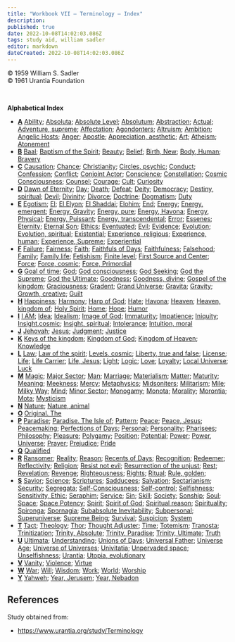 ```yaml
---
title: "Workbook VII — Terminology — Index"
description: 
published: true
date: 2022-10-08T14:02:03.086Z
tags: study aid, william sadler
editor: markdown
dateCreated: 2022-10-08T14:02:03.086Z
---
```


<p class="v-card v-sheet theme--light grey lighten-3 px-2">© 1959 William S. Sadler<br>© 1961 Urantia Foundation</p>

<br>

**Alphabetical Index**

- **[A](/en/article/William_S_Sadler/Workbook_7_Terminology/A)**
    [Ability](/en/article/William_S_Sadler/Workbook_7_Terminology/A#ability); [Absoluta](/en/article/William_S_Sadler/Workbook_7_Terminology/A#absoluta); [Absolute Level](/en/article/William_S_Sadler/Workbook_7_Terminology/A#absolute-level); [Absolutum](/en/article/William_S_Sadler/Workbook_7_Terminology/A#absolutum); [Abstraction](/en/article/William_S_Sadler/Workbook_7_Terminology/A#abstraction); [Actual](/en/article/William_S_Sadler/Workbook_7_Terminology/A#actual); [Adventure, supreme](/en/article/William_S_Sadler/Workbook_7_Terminology/A#adventure-supreme); [Affectation](/en/article/William_S_Sadler/Workbook_7_Terminology/A#affectation); [Agondonters](/en/article/William_S_Sadler/Workbook_7_Terminology/A#agondonters); [Altruism](/en/article/William_S_Sadler/Workbook_7_Terminology/A#altruism); [Ambition](/en/article/William_S_Sadler/Workbook_7_Terminology/A#ambition); [Angelic Hosts](/en/article/William_S_Sadler/Workbook_7_Terminology/A#angelic-hosts); [Anger](/en/article/William_S_Sadler/Workbook_7_Terminology/A#anger); [Apostle](/en/article/William_S_Sadler/Workbook_7_Terminology/A#apostle); [Appreciation, aesthetic](/en/article/William_S_Sadler/Workbook_7_Terminology/A#appreciation-aesthetic); [Art](/en/article/William_S_Sadler/Workbook_7_Terminology/A#art); [Atheism](/en/article/William_S_Sadler/Workbook_7_Terminology/A#atheism); [Atonement](/en/article/William_S_Sadler/Workbook_7_Terminology/A#atonement)
- **[B](/en/article/William_S_Sadler/Workbook_7_Terminology/B)**
    [Baal](/en/article/William_S_Sadler/Workbook_7_Terminology/B#baal); [Baptism of the Spirit](/en/article/William_S_Sadler/Workbook_7_Terminology/B#baptism-of-the-spirit); [Beauty](/en/article/William_S_Sadler/Workbook_7_Terminology/B#beauty); [Belief](/en/article/William_S_Sadler/Workbook_7_Terminology/B#belief); [Birth, New](/en/article/William_S_Sadler/Workbook_7_Terminology/B#birth-new); [Body, Human](/en/article/William_S_Sadler/Workbook_7_Terminology/B#body-human); [Bravery](/en/article/William_S_Sadler/Workbook_7_Terminology/B#bravery)
- **[C](/en/article/William_S_Sadler/Workbook_7_Terminology/C)**
    [Causation](/en/article/William_S_Sadler/Workbook_7_Terminology/C#causation); [Chance](/en/article/William_S_Sadler/Workbook_7_Terminology/C#chance); [Christianity](/en/article/William_S_Sadler/Workbook_7_Terminology/C#christianity); [Circles, psychic](/en/article/William_S_Sadler/Workbook_7_Terminology/C#circles-psychic); [Conduct](/en/article/William_S_Sadler/Workbook_7_Terminology/C#conduct); [Confession](/en/article/William_S_Sadler/Workbook_7_Terminology/C#confession); [Conflict](/en/article/William_S_Sadler/Workbook_7_Terminology/C#conflict); [Conjoint Actor](/en/article/William_S_Sadler/Workbook_7_Terminology/C#conjoint-actor); [Conscience](/en/article/William_S_Sadler/Workbook_7_Terminology/C#conscience); [Constellation](/en/article/William_S_Sadler/Workbook_7_Terminology/C#constellation); [Cosmic Consciousness](/en/article/William_S_Sadler/Workbook_7_Terminology/C#cosmic-consciousness); [Counsel](/en/article/William_S_Sadler/Workbook_7_Terminology/C#counsel); [Courage](/en/article/William_S_Sadler/Workbook_7_Terminology/C#courage); [Cult](/en/article/William_S_Sadler/Workbook_7_Terminology/C#cult); [Curiosity](/en/article/William_S_Sadler/Workbook_7_Terminology/C#curiosity)
- **[D](/en/article/William_S_Sadler/Workbook_7_Terminology/D)**
    [Dawn of Eternity](/en/article/William_S_Sadler/Workbook_7_Terminology/D#dawn-of-eternity); [Day](/en/article/William_S_Sadler/Workbook_7_Terminology/D#day); [Death](/en/article/William_S_Sadler/Workbook_7_Terminology/D#death); [Defeat](/en/article/William_S_Sadler/Workbook_7_Terminology/D#defeat); [Deity](/en/article/William_S_Sadler/Workbook_7_Terminology/D#deity); [Democracy](/en/article/William_S_Sadler/Workbook_7_Terminology/D#democracy); [Destiny, spiritual](/en/article/William_S_Sadler/Workbook_7_Terminology/D#destiny-spiritual); [Devil](/en/article/William_S_Sadler/Workbook_7_Terminology/D#devil); [Divinity](/en/article/William_S_Sadler/Workbook_7_Terminology/D#divinity); [Divorce](/en/article/William_S_Sadler/Workbook_7_Terminology/D#divorce); [Doctrine](/en/article/William_S_Sadler/Workbook_7_Terminology/D#doctrine); [Dogmatism](/en/article/William_S_Sadler/Workbook_7_Terminology/D#dogmatism); [Duty](/en/article/William_S_Sadler/Workbook_7_Terminology/D#duty)
- **[E](/en/article/William_S_Sadler/Workbook_7_Terminology/E)**
    [Egotism](/en/article/William_S_Sadler/Workbook_7_Terminology/E#egotism); [El](/en/article/William_S_Sadler/Workbook_7_Terminology/E#el); [El Elyon](/en/article/William_S_Sadler/Workbook_7_Terminology/E#el-elyon); [El Shaddai](/en/article/William_S_Sadler/Workbook_7_Terminology/E#el-shaddai); [Elohim](/en/article/William_S_Sadler/Workbook_7_Terminology/E#elohim); [End](/en/article/William_S_Sadler/Workbook_7_Terminology/E#end); [Energy](/en/article/William_S_Sadler/Workbook_7_Terminology/E#energy); [Energy, emergent](/en/article/William_S_Sadler/Workbook_7_Terminology/E#energy-emergent); [Energy, Gravity](/en/article/William_S_Sadler/Workbook_7_Terminology/E#energy-gravity); [Energy, pure](/en/article/William_S_Sadler/Workbook_7_Terminology/E#energy-pure); [Energy, Havona](/en/article/William_S_Sadler/Workbook_7_Terminology/E#energy-havona); [Energy, Physical](/en/article/William_S_Sadler/Workbook_7_Terminology/E#energy-physical); [Energy, Puissant](/en/article/William_S_Sadler/Workbook_7_Terminology/E#energy-puissant); [Energy, transcendental](/en/article/William_S_Sadler/Workbook_7_Terminology/E#energy-transcendental); [Error](/en/article/William_S_Sadler/Workbook_7_Terminology/E#error); [Essenes](/en/article/William_S_Sadler/Workbook_7_Terminology/E#essenes); [Eternity](/en/article/William_S_Sadler/Workbook_7_Terminology/E#eternity); [Eternal Son](/en/article/William_S_Sadler/Workbook_7_Terminology/E#eternal-son); [Ethics](/en/article/William_S_Sadler/Workbook_7_Terminology/E#ethics); [Eventuated](/en/article/William_S_Sadler/Workbook_7_Terminology/E#eventuated); [Evil](/en/article/William_S_Sadler/Workbook_7_Terminology/E#evil); [Evidence](/en/article/William_S_Sadler/Workbook_7_Terminology/E#evidence); [Evolution](/en/article/William_S_Sadler/Workbook_7_Terminology/E#evolution); [Evolution, spiritual](/en/article/William_S_Sadler/Workbook_7_Terminology/E#evolution-spiritual); [Existential](/en/article/William_S_Sadler/Workbook_7_Terminology/E#existential); [Experience, religious](/en/article/William_S_Sadler/Workbook_7_Terminology/E#experience-religious); [Experience, human](/en/article/William_S_Sadler/Workbook_7_Terminology/E#experience-human); [Experience, Supreme](/en/article/William_S_Sadler/Workbook_7_Terminology/E#experience-supreme); [Experiential](/en/article/William_S_Sadler/Workbook_7_Terminology/E#experiential)
- **[F](/en/article/William_S_Sadler/Workbook_7_Terminology/F)**
    [Failure](/en/article/William_S_Sadler/Workbook_7_Terminology/F#failure); [Fairness](/en/article/William_S_Sadler/Workbook_7_Terminology/F#fairness); [Faith](/en/article/William_S_Sadler/Workbook_7_Terminology/F#faith); [Faithfuls of Days](/en/article/William_S_Sadler/Workbook_7_Terminology/F#faithful-of-days); [Faithfulness](/en/article/William_S_Sadler/Workbook_7_Terminology/F#faithfulness); [Falsehood](/en/article/William_S_Sadler/Workbook_7_Terminology/F#falsehood); [Family](/en/article/William_S_Sadler/Workbook_7_Terminology/F#family); [Family life](/en/article/William_S_Sadler/Workbook_7_Terminology/F#family-life); [Fetishism](/en/article/William_S_Sadler/Workbook_7_Terminology/F#fetishism); [Finite level](/en/article/William_S_Sadler/Workbook_7_Terminology/F#finite-level); [First Source and Center](/en/article/William_S_Sadler/Workbook_7_Terminology/F#first-source-and-center); [Force](/en/article/William_S_Sadler/Workbook_7_Terminology/F#force); [Force, cosmic](/en/article/William_S_Sadler/Workbook_7_Terminology/F#force-cosmic); [Force, Primordial](/en/article/William_S_Sadler/Workbook_7_Terminology/F#force-primordial)
- **[G](/en/article/William_S_Sadler/Workbook_7_Terminology/G)**
    [Goal of time](/en/article/William_S_Sadler/Workbook_7_Terminology/G#goal-of-time); [God](/en/article/William_S_Sadler/Workbook_7_Terminology/G#god); [God consciousness](/en/article/William_S_Sadler/Workbook_7_Terminology/G#god-consciousness); [God Seeking](/en/article/William_S_Sadler/Workbook_7_Terminology/G#god-seeking); [God the Supreme](/en/article/William_S_Sadler/Workbook_7_Terminology/G#god-the-supreme); [God the Ultimate](/en/article/William_S_Sadler/Workbook_7_Terminology/G#god-the-ultimate); [Goodness](/en/article/William_S_Sadler/Workbook_7_Terminology/G#goodness); [Goodness, divine](/en/article/William_S_Sadler/Workbook_7_Terminology/G#goodness-divine); [Gospel of the kingdom](/en/article/William_S_Sadler/Workbook_7_Terminology/G#gospel-of-the-kingdom); [Graciousness](/en/article/William_S_Sadler/Workbook_7_Terminology/G#graciousness); [Gradent](/en/article/William_S_Sadler/Workbook_7_Terminology/G#gradent); [Grand Universe](/en/article/William_S_Sadler/Workbook_7_Terminology/G#grand-universe); [Gravita](/en/article/William_S_Sadler/Workbook_7_Terminology/G#gravita); [Gravity](/en/article/William_S_Sadler/Workbook_7_Terminology/G#gravity); [Growth, creative](/en/article/William_S_Sadler/Workbook_7_Terminology/G#growth-creative); [Guilt](/en/article/William_S_Sadler/Workbook_7_Terminology/G#guilt)
- **[H](/en/article/William_S_Sadler/Workbook_7_Terminology/H)**
    [Happiness](/en/article/William_S_Sadler/Workbook_7_Terminology/H#happiness); [Harmony](/en/article/William_S_Sadler/Workbook_7_Terminology/H#harmony); [Harp of God](/en/article/William_S_Sadler/Workbook_7_Terminology/H#harp-of-god); [Hate](/en/article/William_S_Sadler/Workbook_7_Terminology/H#hate); [Havona](/en/article/William_S_Sadler/Workbook_7_Terminology/H#havona); [Heaven](/en/article/William_S_Sadler/Workbook_7_Terminology/H#heaven); [Heaven, kingdom of](/en/article/William_S_Sadler/Workbook_7_Terminology/H#heaven-kingdom-of); [Holy Spirit](/en/article/William_S_Sadler/Workbook_7_Terminology/H#holy-spirit); [Home](/en/article/William_S_Sadler/Workbook_7_Terminology/H#home); [Hope](/en/article/William_S_Sadler/Workbook_7_Terminology/H#hope); [Humor](/en/article/William_S_Sadler/Workbook_7_Terminology/H#humor)
- **[I](/en/article/William_S_Sadler/Workbook_7_Terminology/I)**
    [I AM](/en/article/William_S_Sadler/Workbook_7_Terminology/I#i-am); [Idea](/en/article/William_S_Sadler/Workbook_7_Terminology/I#idea); [Idealism](/en/article/William_S_Sadler/Workbook_7_Terminology/I#idealism); [Image of God](/en/article/William_S_Sadler/Workbook_7_Terminology/I#image-of-god); [Immaturity](/en/article/William_S_Sadler/Workbook_7_Terminology/I#immaturity); [Impatience](/en/article/William_S_Sadler/Workbook_7_Terminology/I#impatience); [Iniquity](/en/article/William_S_Sadler/Workbook_7_Terminology/I#iniquity); [Insight,cosmic](/en/article/William_S_Sadler/Workbook_7_Terminology/I#insight,cosmic); [Insight, spiritual](/en/article/William_S_Sadler/Workbook_7_Terminology/I#insight-spiritual); [Intolerance](/en/article/William_S_Sadler/Workbook_7_Terminology/I#intolerance); [Intuition, moral](/en/article/William_S_Sadler/Workbook_7_Terminology/I#intuition-moral)
- **[J](/en/article/William_S_Sadler/Workbook_7_Terminology/J)**
    [Jehovah](/en/article/William_S_Sadler/Workbook_7_Terminology/J#jehovah); [Jesus](/en/article/William_S_Sadler/Workbook_7_Terminology/J#jesus); [Judgment](/en/article/William_S_Sadler/Workbook_7_Terminology/J#judgment); [Justice](/en/article/William_S_Sadler/Workbook_7_Terminology/J#justice)
- **[K](/en/article/William_S_Sadler/Workbook_7_Terminology/K)**
    [Keys of the kingdom](/en/article/William_S_Sadler/Workbook_7_Terminology/K#keys-of-the-kingdom); [Kingdom of God](/en/article/William_S_Sadler/Workbook_7_Terminology/K#kingdom-of-god); [Kingdom of Heaven](/en/article/William_S_Sadler/Workbook_7_Terminology/K#kingdom-of-heaven); [Knowledge](/en/article/William_S_Sadler/Workbook_7_Terminology/K#knowledge)
- **[L](/en/article/William_S_Sadler/Workbook_7_Terminology/L)**
    [Law](/en/article/William_S_Sadler/Workbook_7_Terminology/L#law); [Law of the spirit](/en/article/William_S_Sadler/Workbook_7_Terminology/L#law-of-the-spirit); [Levels, cosmic](/en/article/William_S_Sadler/Workbook_7_Terminology/L#levels-cosmic); [Liberty, true and false](/en/article/William_S_Sadler/Workbook_7_Terminology/L#liberty-true-and-false); [License](/en/article/William_S_Sadler/Workbook_7_Terminology/L#license); [Life](/en/article/William_S_Sadler/Workbook_7_Terminology/L#life); [Life Carrier](/en/article/William_S_Sadler/Workbook_7_Terminology/L#life-carrier); [Life, Jesus](/en/article/William_S_Sadler/Workbook_7_Terminology/L#life-jesus); [Light](/en/article/William_S_Sadler/Workbook_7_Terminology/L#light); [Logic](/en/article/William_S_Sadler/Workbook_7_Terminology/L#logic); [Love](/en/article/William_S_Sadler/Workbook_7_Terminology/L#love); [Loyalty](/en/article/William_S_Sadler/Workbook_7_Terminology/L#loyalty); [Local Universe](/en/article/William_S_Sadler/Workbook_7_Terminology/L#local-universe); [Luck](/en/article/William_S_Sadler/Workbook_7_Terminology/L#luck)
- **[M](/en/article/William_S_Sadler/Workbook_7_Terminology/M)**
    [Magic](/en/article/William_S_Sadler/Workbook_7_Terminology/M#magic); [Major Sector](/en/article/William_S_Sadler/Workbook_7_Terminology/M#major-sector); [Man](/en/article/William_S_Sadler/Workbook_7_Terminology/M#man); [Marriage](/en/article/William_S_Sadler/Workbook_7_Terminology/M#marriage); [Materialism](/en/article/William_S_Sadler/Workbook_7_Terminology/M#materialism); [Matter](/en/article/William_S_Sadler/Workbook_7_Terminology/M#matter); [Maturity](/en/article/William_S_Sadler/Workbook_7_Terminology/M#maturity); [Meaning](/en/article/William_S_Sadler/Workbook_7_Terminology/M#meaning); [Meekness](/en/article/William_S_Sadler/Workbook_7_Terminology/M#meekness); [Mercy](/en/article/William_S_Sadler/Workbook_7_Terminology/M#mercy); [Metaphysics](/en/article/William_S_Sadler/Workbook_7_Terminology/M#metaphysics); [Midsoniters](/en/article/William_S_Sadler/Workbook_7_Terminology/M#midsoniters); [Militarism](/en/article/William_S_Sadler/Workbook_7_Terminology/M#militarism); [Mile](/en/article/William_S_Sadler/Workbook_7_Terminology/M#mile); [Milky Way](/en/article/William_S_Sadler/Workbook_7_Terminology/M#milky-way); [Mind](/en/article/William_S_Sadler/Workbook_7_Terminology/M#mind); [Minor Sector](/en/article/William_S_Sadler/Workbook_7_Terminology/M#minor-sector); [Monogamy](/en/article/William_S_Sadler/Workbook_7_Terminology/M#monogamy); [Monota](/en/article/William_S_Sadler/Workbook_7_Terminology/M#monota); [Morality](/en/article/William_S_Sadler/Workbook_7_Terminology/M#morality); [Morontia](/en/article/William_S_Sadler/Workbook_7_Terminology/M#morontia); [Mota](/en/article/William_S_Sadler/Workbook_7_Terminology/M#mota); [Mysticism](/en/article/William_S_Sadler/Workbook_7_Terminology/M#mysticism)
- **[N](/en/article/William_S_Sadler/Workbook_7_Terminology/N)**
    [Nature](/en/article/William_S_Sadler/Workbook_7_Terminology/N#nature); [Nature, animal](/en/article/William_S_Sadler/Workbook_7_Terminology/N#nature-animal)
- **[O](/en/article/William_S_Sadler/Workbook_7_Terminology/O)**
    [Original. The](/en/article/William_S_Sadler/Workbook_7_Terminology/O#original-the)
- **[P](/en/article/William_S_Sadler/Workbook_7_Terminology/P)**
    [Paradise](/en/article/William_S_Sadler/Workbook_7_Terminology/P#paradise); [Paradise. The Isle of](/en/article/William_S_Sadler/Workbook_7_Terminology/P#paradise-the-isle-of); [Pattern](/en/article/William_S_Sadler/Workbook_7_Terminology/P#pattern); [Peace](/en/article/William_S_Sadler/Workbook_7_Terminology/P#peace); [Peace, Jesus](/en/article/William_S_Sadler/Workbook_7_Terminology/P#peace-jesus); [Peacemaking](/en/article/William_S_Sadler/Workbook_7_Terminology/P#peacemaking); [Perfections of Days](/en/article/William_S_Sadler/Workbook_7_Terminology/P#perfections-of-days); [Personal](/en/article/William_S_Sadler/Workbook_7_Terminology/P#personal); [Personality](/en/article/William_S_Sadler/Workbook_7_Terminology/P#personality); [Pharisees](/en/article/William_S_Sadler/Workbook_7_Terminology/P#pharisees); [Philosophy](/en/article/William_S_Sadler/Workbook_7_Terminology/P#philosophy); [Pleasure](/en/article/William_S_Sadler/Workbook_7_Terminology/P#pleasure); [Polygamy](/en/article/William_S_Sadler/Workbook_7_Terminology/P#polygamy); [Position](/en/article/William_S_Sadler/Workbook_7_Terminology/P#position); [Potential](/en/article/William_S_Sadler/Workbook_7_Terminology/P#potential); [Power](/en/article/William_S_Sadler/Workbook_7_Terminology/P#power); [Power, Universe](/en/article/William_S_Sadler/Workbook_7_Terminology/P#power-universe); [Prayer](/en/article/William_S_Sadler/Workbook_7_Terminology/P#prayer); [Prejudice](/en/article/William_S_Sadler/Workbook_7_Terminology/P#prejudice); [Pride](/en/article/William_S_Sadler/Workbook_7_Terminology/P#pride)
- **[Q](/en/article/William_S_Sadler/Workbook_7_Terminology/Q)**
    [Qualified](/en/article/William_S_Sadler/Workbook_7_Terminology/Q#qualified)
- **[R](/en/article/William_S_Sadler/Workbook_7_Terminology/R)**
    [Ransomer](/en/article/William_S_Sadler/Workbook_7_Terminology/R#ransomer); [Reality](/en/article/William_S_Sadler/Workbook_7_Terminology/R#reality); [Reason](/en/article/William_S_Sadler/Workbook_7_Terminology/R#reason); [Recents of Days](/en/article/William_S_Sadler/Workbook_7_Terminology/R#recents-of-days); [Recognition](/en/article/William_S_Sadler/Workbook_7_Terminology/R#recognition); [Redeemer](/en/article/William_S_Sadler/Workbook_7_Terminology/R#redeemer); [Reflectivity](/en/article/William_S_Sadler/Workbook_7_Terminology/R#reflectivity); [Religion](/en/article/William_S_Sadler/Workbook_7_Terminology/R#religion); [Resist not evil](/en/article/William_S_Sadler/Workbook_7_Terminology/R#resist-not-evil); [Resurrection of the unjust](/en/article/William_S_Sadler/Workbook_7_Terminology/R#resurrection-of-the-unjust); [Rest](/en/article/William_S_Sadler/Workbook_7_Terminology/R#rest); [Revelation](/en/article/William_S_Sadler/Workbook_7_Terminology/R#revelation); [Revenge](/en/article/William_S_Sadler/Workbook_7_Terminology/R#revenge); [Righteousness](/en/article/William_S_Sadler/Workbook_7_Terminology/R#righteousness); [Rights](/en/article/William_S_Sadler/Workbook_7_Terminology/R#rights); [Ritual](/en/article/William_S_Sadler/Workbook_7_Terminology/R#ritual); [Rule, golden](/en/article/William_S_Sadler/Workbook_7_Terminology/R#rule-golden);
- **[S](/en/article/William_S_Sadler/Workbook_7_Terminology/S)**
    [Savior](/en/article/William_S_Sadler/Workbook_7_Terminology/S#savior); [Science](/en/article/William_S_Sadler/Workbook_7_Terminology/S#science); [Scriptures](/en/article/William_S_Sadler/Workbook_7_Terminology/S#scriptures); [Sadducees](/en/article/William_S_Sadler/Workbook_7_Terminology/S#sadducees); [Salvation](/en/article/William_S_Sadler/Workbook_7_Terminology/S#salvation); [Sectarianism](/en/article/William_S_Sadler/Workbook_7_Terminology/S#sectarianism); [Security](/en/article/William_S_Sadler/Workbook_7_Terminology/S#security); [Segregata](/en/article/William_S_Sadler/Workbook_7_Terminology/S#segregata); [Self-Consciousness](/en/article/William_S_Sadler/Workbook_7_Terminology/S#self-consciousness); [Self-control](/en/article/William_S_Sadler/Workbook_7_Terminology/S#self-control); [Selfishness](/en/article/William_S_Sadler/Workbook_7_Terminology/S#selfishness); [Sensitivity, Ethic](/en/article/William_S_Sadler/Workbook_7_Terminology/S#sensitivity-ethic); [Seraphim](/en/article/William_S_Sadler/Workbook_7_Terminology/S#seraphim); [Service](/en/article/William_S_Sadler/Workbook_7_Terminology/S#service); [Sin](/en/article/William_S_Sadler/Workbook_7_Terminology/S#sin); [Skill](/en/article/William_S_Sadler/Workbook_7_Terminology/S#skill); [Society](/en/article/William_S_Sadler/Workbook_7_Terminology/S#society); [Sonship](/en/article/William_S_Sadler/Workbook_7_Terminology/S#sonship); [Soul](/en/article/William_S_Sadler/Workbook_7_Terminology/S#soul); [Space](/en/article/William_S_Sadler/Workbook_7_Terminology/S#space); [Space Potency](/en/article/William_S_Sadler/Workbook_7_Terminology/S#space-potency); [Spirit](/en/article/William_S_Sadler/Workbook_7_Terminology/S#spirit); [Spirit of God](/en/article/William_S_Sadler/Workbook_7_Terminology/S#spirit-of-god); [Spiritual reason](/en/article/William_S_Sadler/Workbook_7_Terminology/S#spiritual-reason); [Spirituality](/en/article/William_S_Sadler/Workbook_7_Terminology/S#spirituality); [Spironga](/en/article/William_S_Sadler/Workbook_7_Terminology/S#spironga); [Spornagia](/en/article/William_S_Sadler/Workbook_7_Terminology/S#spornagia); [Subabsolute Inevitability](/en/article/William_S_Sadler/Workbook_7_Terminology/S#subabsolute-inevitability); [Subpersonal](/en/article/William_S_Sadler/Workbook_7_Terminology/S#subpersonal); [Superuniverse](/en/article/William_S_Sadler/Workbook_7_Terminology/S#superuniverse); [Supreme Being](/en/article/William_S_Sadler/Workbook_7_Terminology/S#supreme-being); [Survival](/en/article/William_S_Sadler/Workbook_7_Terminology/S#survival); [Suspicion](/en/article/William_S_Sadler/Workbook_7_Terminology/S#suspicion); [System](/en/article/William_S_Sadler/Workbook_7_Terminology/S#system)
- **[T](/en/article/William_S_Sadler/Workbook_7_Terminology/T)**
    [Tact](/en/article/William_S_Sadler/Workbook_7_Terminology/T#tact); [Theology](/en/article/William_S_Sadler/Workbook_7_Terminology/T#theology); [Thor](/en/article/William_S_Sadler/Workbook_7_Terminology/T#thor); [Thought Adjuster](/en/article/William_S_Sadler/Workbook_7_Terminology/T#thought-adjuster); [Time](/en/article/William_S_Sadler/Workbook_7_Terminology/T#time); [Totemism](/en/article/William_S_Sadler/Workbook_7_Terminology/T#totemism); [Tranosta](/en/article/William_S_Sadler/Workbook_7_Terminology/T#tranosta); [Trinitization](/en/article/William_S_Sadler/Workbook_7_Terminology/T#trinitization); [Trinity, Absolute](/en/article/William_S_Sadler/Workbook_7_Terminology/T#trinity-absolute); [Trinity, Paradise](/en/article/William_S_Sadler/Workbook_7_Terminology/T#trinity-paradise); [Trinity, Ultimate](/en/article/William_S_Sadler/Workbook_7_Terminology/T#trinity-ultimate); [Truth](/en/article/William_S_Sadler/Workbook_7_Terminology/T#truth)
- **[U](/en/article/William_S_Sadler/Workbook_7_Terminology/U)**
    [Ultimata](/en/article/William_S_Sadler/Workbook_7_Terminology/U#ultimata); [Understanding](/en/article/William_S_Sadler/Workbook_7_Terminology/U#understanding); [Unions of Days](/en/article/William_S_Sadler/Workbook_7_Terminology/U#unions-of-days); [Universal Father](/en/article/William_S_Sadler/Workbook_7_Terminology/U#universal-father); [Universe Age](/en/article/William_S_Sadler/Workbook_7_Terminology/U#universe-age); [Universe of Universes](/en/article/William_S_Sadler/Workbook_7_Terminology/U#universe-of-universes); [Univitatia](/en/article/William_S_Sadler/Workbook_7_Terminology/U#univitatia); [Unpervaded space](/en/article/William_S_Sadler/Workbook_7_Terminology/U#unpervaded-space); [Unselfishness](/en/article/William_S_Sadler/Workbook_7_Terminology/U#unselfishness); [Urantia](/en/article/William_S_Sadler/Workbook_7_Terminology/U#urantia); [Utopia, evolutionary](/en/article/William_S_Sadler/Workbook_7_Terminology/U#utopia-evolutionary)
- **[V](/en/article/William_S_Sadler/Workbook_7_Terminology/V)**
    [Vanity](/en/article/William_S_Sadler/Workbook_7_Terminology/V#vanity); [Violence](/en/article/William_S_Sadler/Workbook_7_Terminology/V#violence); [Virtue](/en/article/William_S_Sadler/Workbook_7_Terminology/V#virtue)
- **[W](/en/article/William_S_Sadler/Workbook_7_Terminology/W)**
    [War](/en/article/William_S_Sadler/Workbook_7_Terminology/W#war); [Will](/en/article/William_S_Sadler/Workbook_7_Terminology/W#will); [Wisdom](/en/article/William_S_Sadler/Workbook_7_Terminology/W#wisdom); [Work](/en/article/William_S_Sadler/Workbook_7_Terminology/W#work); [World](/en/article/William_S_Sadler/Workbook_7_Terminology/W#world); [Worship](/en/article/William_S_Sadler/Workbook_7_Terminology/W#worship)
- **[Y](/en/article/William_S_Sadler/Workbook_7_Terminology/Y)**
    [Yahweh](/en/article/William_S_Sadler/Workbook_7_Terminology/Y#yahweh); [Year, Jerusem](/en/article/William_S_Sadler/Workbook_7_Terminology/Y#year-jerusem); [Year, Nebadon](/en/article/William_S_Sadler/Workbook_7_Terminology/Y#year-nebadon)


## References

Study obtained from:
- https://www.urantia.org/study/Terminology